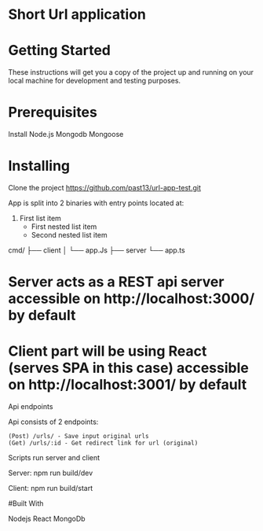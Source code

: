 # Short Url application

# Getting Started

These instructions will get you a copy of the project up and running on your local machine for development and testing purposes.

# Prerequisites

Install Node.js
Mongodb
Mongoose

# Installing
Clone the project
https://github.com/past13/url-app-test.git

App is split into 2 binaries with entry points located at:

1. First list item
    - First nested list item
    - Second nested list item
    
cmd/
├── client
│   └── app.Js
├── server
    └── app.ts
    
# Server acts as a REST api server accessible on http://localhost:3000/ by default
# Client part will be using React (serves SPA in this case) accessible on http://localhost:3001/ by default

Api endpoints

Api consists of 2 endpoints:

    (Post) /urls/ - Save input original urls
    (Get) /urls/:id - Get redirect link for url (original)
    
Scripts run server and client

Server: npm run build/dev

Client: npm run build/start

#Built With

Nodejs
React
MongoDb
